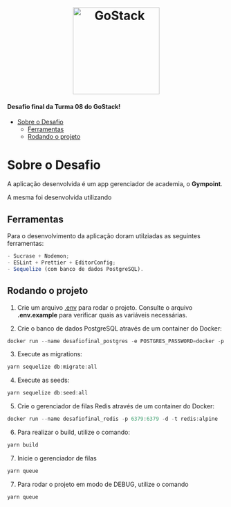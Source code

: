 <h1 align="center">
    <img alt="GoStack" src="https://rocketseat-cdn.s3-sa-east-1.amazonaws.com/bootcamp-header.png" width="200px" />
</h1>

#### Desafio final da Turma 08 do GoStack!

- [Sobre o Desafio](#sobre-o-desafio)
  - [Ferramentas](#ferramentas)
  - [Rodando o projeto](#rodando-o-projeto)

# Sobre o Desafio

A aplicação desenvolvida é um app gerenciador de academia, o **Gympoint**.

A mesma foi desenvolvida utilizando

## Ferramentas

Para o desenvolvimento da aplicação doram utilziadas as seguintes ferramentas:

```javascript
- Sucrase + Nodemon;
- ESLint + Prettier + EditorConfig;
- Sequelize (com banco de dados PostgreSQL).
```

## Rodando o projeto

1. Crie um arquivo [.env](https://www.npmjs.com/package/dotenv) para rodar o projeto. Consulte o arquivo **.env.example** para verificar quais as variáveis necessárias.

2. Crie o banco de dados PostgreSQL através de um container do Docker:

```javascript
docker run --name desafiofinal_postgres -e POSTGRES_PASSWORD=docker -p 5432:5432 postgres:11
```

3. Execute as migrations:

```javascript
yarn sequelize db:migrate:all
```

4. Execute as seeds:

```javascript
yarn sequelize db:seed:all
```

5. Crie o gerenciador de filas Redis através de um container do Docker:

```javascript
docker run --name desafiofinal_redis -p 6379:6379 -d -t redis:alpine
```

6. Para realizar o build, utilize o comando:

```javascript
yarn build
```

7. Inicie o gerenciador de filas

```javascript
yarn queue
```

7. Para rodar o projeto em modo de DEBUG, utilize o comando

```javascript
yarn queue
```
